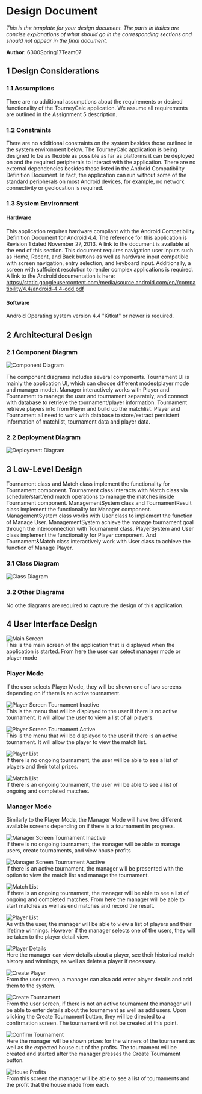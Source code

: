 # Design Document

*This is the template for your design document. The parts in italics are concise explanations of what should go in the corresponding sections and should not appear in the final document.*

**Author**: 6300Spring17Team07

## 1 Design Considerations


### 1.1 Assumptions

There are no additional assumptions about the requirements or desired functionality of the TourneyCalc application.  We assume all requirements are outlined in the Assignment 5 description.

### 1.2 Constraints

There are no additional constraints on the system besides those outlined in the system environment below.  The TourneyCalc application is being designed to be as flexible as possible as far as platforms it can be deployed on and the required peripherals to interact with the application.  There are no external dependencies besides those listed in the Android Compatibiilty Definition Document.  In fact, the application can run without some of the standard peripherals on most Android devices, for example, no network connectivity or geolocation is required.

### 1.3 System Environment

#### Hardware

This application requires hardware compliant with the Android Compatibility Definition Document for Android 4.4.  The reference for this application is Revision 1 dated November 27, 2013.  A link to the document is available at the end of this section.  This document requires navigation user inputs such as Home, Recent, and Back buttons as well as hardware input compatible with screen navigation, entry selection, and keyboard input.  Additionally, a screen with sufficient resolution to render complex applications is required.  A link to the Android documentation is here: https://static.googleusercontent.com/media/source.android.com/en//compatibility/4.4/android-4.4-cdd.pdf

#### Software

Android Operating system version 4.4 "Kitkat" or newer is required.


## 2 Architectural Design

### 2.1 Component Diagram
![Component Diagram](./images/component_diagram.png)


The component diagrams includes several components. Tournament UI is mainly the application UI, which can choose different modes(player mode and manager mode). Manager interactively works with Player and Tournament to manage the user and tournament separately; and connect with database to retrieve the tournament/player information. Tournament retrieve players info from Player and build up the matchlist. Player and Tournament all need to work with database to store/extract persistent information of matchlist, tournament data and player data.



### 2.2 Deployment Diagram
![Deployment Diagram](./images/deployment_diagram.png)


## 3 Low-Level Design

Tournament class and Match class implement the functionality for Tournament component. Tournament class interacts with Match class via schedule/start/end match operations to manage the matches inside Tournament component. ManagementSystem class and TournamentResult class implement the functionality for Manager component. ManagementSystem class works with User class to implement the function of Manage User. ManagementSystem achieve the manage tournament goal through the interconnection with Tournament class. PlayerSystem and User class implement the functionality for Player component. And Tournament&Match class interactively work with User class to achieve the function of Manage Player.

### 3.1 Class Diagram

![Class Diagram](./images/UML_class_diagram.png)


### 3.2 Other Diagrams

No othe diagrams are required to capture the design of this application.

## 4 User Interface Design

![Main Screen](./actual_ui/mainscreen.png)  
This is the main screen of the application that is displayed when the application is started.
From here the user can select manager mode or player mode


### Player Mode
If the user selects Player Mode, they will be shown one of two screens depending on if there
is an active tournament.

![Player Screen Tournament Inactive](./ui/playerscreen_inactivetournament.png)  
This is the menu that will be displayed to the user if there is no active tournament.
It will allow the user to view a list of all players.

![Player Screen Tournament Active](./ui/playerscreen_activetournament.png)  
This is the menu that will be displayed to the user if there is an active tournament.
It will allow the player to view the match list.

![Player List](./actual_ui/userlist.png)  
If there is no ongoing tournament, the user will be able to see a list of players
and their total prizes.

![Match List](./actual_ui/player_matchlist.png)  
If there is an ongoing tournament, the user will be able to see a list of ongoing
and completed matches.

### Manager Mode

Similarly to the Player Mode, the Manager Mode will have two different available screens
depending on if there is a tournament in progress.

![Manager Screen Tournament Inactive](./actual_ui/managerscreen_inactivetournament.png)  
If there is no ongoing tournament, the manager will be able to manage users, create
tournaments, and view house profits

![Manager Screen Tournament Aactive](./actual_ui/managerscreen_activetournament.png)  
If there is an active tournament, the manager will be presented with the option to view the
match list and manage the tournament.

![Match List](./actual_ui/manager_matchlist.png)  
If there is an ongoing tournament, the manager will be able to see a list of ongoing
and completed matches. From here the manager will be able to start matches as well as end
matches and record the result.

![Player List](./actual_ui/userlist.png)  
As with the user, the manager will be able to view a list of players and their lifetime
winnings. However if the manager selects one of the users, they will be taken to the player
detail view.

![Player Details](./actual_ui/playerdetails.png)  
Here the manager can view details about a player, see their historical match history and
winnings, as well as delete a player if necessary.

![Create Player](./actual_ui/createplayer.png)  
From the user screen, a manager can also add enter player details and add them to the system.

![Create Tournament](./actual_ui/createtournament.png)  
From the user screen, if there is not an active tournament the manager will be able to enter
details about the tournament as well as add users. Upon clicking the Create Tournament
button, they will be directed to a confirmation screen. The tournament will not be created
at this point.

![Confirm Tournament](./actual_ui/tournamentconfirmation.png)  
Here the manager will be shown prizes for the winners of the tournament as well as the expected
house cut of the profits. The tournament will be created and started after the manager
presses the Create Tournament button.

![House Profits](./actual_ui/houseprofits.png)  
From this screen the manager will be able to see a list of tournaments and the profit that
the house made from each.
